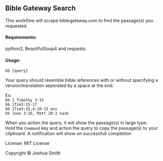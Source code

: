 ## Bible Gateway Search

This workflow will scrape biblegateway.com to find the passage(s) you requested.

#### Requirements:  
python3, BeautifulSoup4 and requests.

#### Usage:

`bb {query}`

Your query should resemble bible references with or without specifying a version/translation seperated by a space at the end.

Ex:  
`bb 1 Timothy 3:15`  
`bb 1Tim3:15-17`  
`bb 1Tim3:15,4:10-13 esv`  
`bb Juan 3:16, Matt 20:1 nasb` 

When you action the query, it will show the passage(s) in large type.  
Hold the `Command` key and action the query to copy the passage(s) to your clipboard. A notification will show on successfull completion 

License: MIT License

Copyright © Joshua Smith
